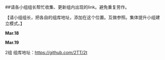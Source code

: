 ##请各小组组长帮忙收集、更新组内出现的link。避免重复劳作。

【请小组组长，把各自的组库地址，添加在这个位置。互做参照。集体提升小组建立模式。】  

**Mar.18**  

**Mar.19**  

2组 组库地址：https://github.com/2TT/2t
